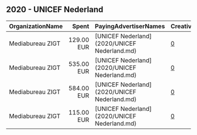 ## 2020 - UNICEF Nederland 
|OrganizationName|Spent|PayingAdvertiserNames|CreativeUrls|Impressions|Genders|AgeBrackets|CountryCodes|BillingAddresses|CandidateBallotInformation|
|:---|---:|:---|:---|---:|:---|:---|:---|:---|:---|
|Mediabureau ZIGT|129.00 EUR|[UNICEF Nederland](2020/UNICEF Nederland.md)|[0](https://www.snap.com/political-ads/asset/73f84e46fe2f56ff1601ae3ffdeceee569cb268067bc68c89e5f115999cb922c?mediaType=mp4)|137,303||16-|netherlands|"Polarisavenue 175,Hoofddorp,2132 JJ ,NL"||
|Mediabureau ZIGT|535.00 EUR|[UNICEF Nederland](2020/UNICEF Nederland.md)|[0](https://www.snap.com/political-ads/asset/73f84e46fe2f56ff1601ae3ffdeceee569cb268067bc68c89e5f115999cb922c?mediaType=mp4)|510,587||16-|netherlands|"Polarisavenue 175,Hoofddorp,2132 JJ ,NL"||
|Mediabureau ZIGT|584.00 EUR|[UNICEF Nederland](2020/UNICEF Nederland.md)|[0](https://www.snap.com/political-ads/asset/fc4660fa739d44f523e892cb41ae80e74777210cfcc5d2c356e069d81b617436?mediaType=mp4)|517,243||16-|netherlands|"Polarisavenue 175,Hoofddorp,2132 JJ ,NL"||
|Mediabureau ZIGT|115.00 EUR|[UNICEF Nederland](2020/UNICEF Nederland.md)|[0](https://www.snap.com/political-ads/asset/fc4660fa739d44f523e892cb41ae80e74777210cfcc5d2c356e069d81b617436?mediaType=mp4)|105,882||16-|netherlands|"Polarisavenue 175,Hoofddorp,2132 JJ ,NL"||
